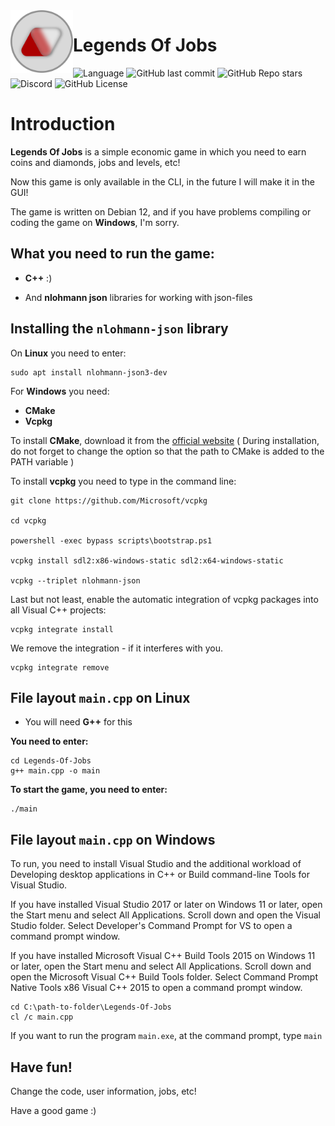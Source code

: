 <img align="left" width="100" height="100" src="https://github.com/InFineTy888/Legends-Of-Jobs/blob/main/LOJ.png">

# Legends Of Jobs
![Language](https://img.shields.io/badge/language-C++-blue)
![GitHub last commit](https://img.shields.io/github/last-commit/InFineTy888/Legends-Of-Jobs)
![GitHub Repo stars](https://img.shields.io/github/stars/InFineTy888/Legends-Of-Jobs)
![Discord](https://img.shields.io/discord/1180895516532416542)
![GitHub License](https://img.shields.io/github/license/InFineTy888/Legends-Of-Jobs)

# Introduction

**Legends Of Jobs** is a simple economic game in which you need to earn coins and diamonds, jobs and levels, etc!


Now this game is only available in the CLI, in the future I will make it in the GUI!


The game is written on Debian 12, and if you have problems compiling or coding the game on **Windows**, I'm sorry.

## What you need to run the game:

- **C++** :)

- And **nlohmann json** libraries for working with json-files

## Installing the `nlohmann-json` library

On **Linux** you need to enter:
```
sudo apt install nlohmann-json3-dev
```
For **Windows** you need:
- **CMake**
- **Vcpkg**

To install **CMake**, download it from the [official website](http://cmake.org/download/) ( During installation, do not forget to change the option so that the path to CMake is added to the PATH variable )

To install **vcpkg** you need to type in the command line:
```
git clone https://github.com/Microsoft/vcpkg

cd vcpkg

powershell -exec bypass scripts\bootstrap.ps1

vcpkg install sdl2:x86-windows-static sdl2:x64-windows-static

vcpkg --triplet nlohmann-json
```
Last but not least, enable the automatic integration of vcpkg packages into all Visual C++ projects:
```
vcpkg integrate install
```

We remove the integration - if it interferes with you.
```
vcpkg integrate remove
```

## File layout `main.cpp` on Linux
- You will need **G++** for this
  
**You need to enter:**
```
cd Legends-Of-Jobs
g++ main.cpp -o main
```

**To start the game, you need to enter:**
```
./main
```

## File layout `main.cpp` on Windows
To run, you need to install Visual Studio and the additional workload of Developing desktop applications in C++ or Build command-line Tools for Visual Studio.

If you have installed Visual Studio 2017 or later on Windows 11 or later, open the Start menu and select All Applications. Scroll down and open the Visual Studio folder. Select Developer's Command Prompt for VS to open a command prompt window.

If you have installed Microsoft Visual C++ Build Tools 2015 on Windows 11 or later, open the Start menu and select All Applications. Scroll down and open the Microsoft Visual C++ Build Tools folder. Select Command Prompt Native Tools x86 Visual C++ 2015 to open a command prompt window.
```
cd C:\path-to-folder\Legends-Of-Jobs
cl /c main.cpp
```
If you want to run the program `main.exe`, at the command prompt, type `main`

## Have fun!
Change the code, user information, jobs, etc!

Have a good game :)
